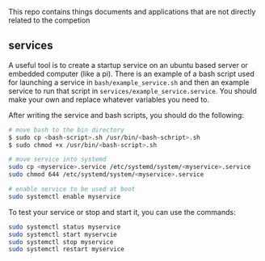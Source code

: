 This repo contains things documents and applications that are not directly related to the competion  

## services   
A useful tool is to create a startup service on an ubuntu based server or embedded computer (like a pi). There is an example of a bash script used for launching a service in `bash/example_service.sh` and then an example service to run that script in `services/example_service.service`. You should make your own and replace whatever variables you need to. 

After writing the service and bash scripts, you should do the following: 
```BASH 
# move bash to the bin directory
$ sudo cp <bash-script>.sh /usr/bin/<bash-schript>.sh
$ sudo chmod +x /usr/bin/<bash-script>.sh

# move service into systemd
sudo cp <myservice>.service /etc/systemd/system/<myservice>.service
sudo chmod 644 /etc/systemd/system/<myservice>.service

# enable service to be used at boot 
sudo systemctl enable myservice

```
To test your service or stop and start it, you can use the commands:
```BASH
sudo systemctl status myservice
sudo systemctl start myservcie
sudo systemctl stop myservice
sudo systemctl restart myservice
```